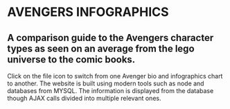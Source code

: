 # AVENGERS INFOGRAPHICS
## A comparison guide to the Avengers character types as seen on an average from the lego universe to the comic books.

Click on the file icon to switch from one Avenger bio and infographics chart to another. The website is built using modern tools such as node and databases from MYSQL. The information is displayed from the database though AJAX calls divided into multiple relevant ones.
